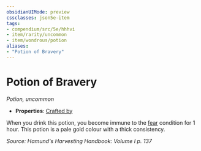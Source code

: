 ```yaml
---
obsidianUIMode: preview
cssclasses: json5e-item
tags:
- compendium/src/5e/hhhvi
- item/rarity/uncommon
- item/wondrous/potion
aliases: 
- "Potion of Bravery"
---
```

# Potion of Bravery
*Potion, uncommon*  

- **Properties**: [Crafted by](/compendium/rules/item-properties.md#Crafted%20by)

When you drink this potion, you become immune to the [fear](/compendium/rules/conditions.md#Frightened) condition for 1 hour. This potion is a pale gold colour with a thick consistency.

*Source: Hamund's Harvesting Handbook: Volume I p. 137*